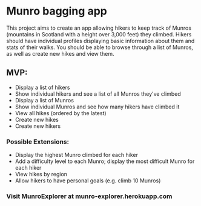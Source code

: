 <h1>Munro bagging app</h1>

<p>This project aims to create an app allowing hikers to keep track of Munros (mountains in Scotland with a height over 3,000 feet) they climbed. Hikers should have individual profiles displaying basic information about them and stats of their walks. You should be able to browse through a list of Munros, as well as create new hikes and view them.</p>


<h2>MVP:</h2>

<ul>
  <li>Display a list of hikers</li>
  <li>Show individual hikers and see a list of all Munros they've climbed</li>
  <li>Display a list of Munros</li>
  <li>Show individual Munros and see how many hikers have climbed it</li>
  <li>View all hikes (ordered by the latest)</li>
  <li>Create new hikes</li>
  <li>Create new hikers</li>
</ul>

### Possible Extensions:

- Display the highest Munro climbed for each hiker
- Add a difficulty level to each Munro; display the most difficult Munro for each hiker
- View hikes by region
- Allow hikers to have personal goals (e.g. climb 10 Munros)

### Visit MunroExplorer at munro-explorer.herokuapp.com
